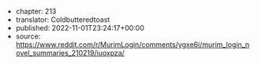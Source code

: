 - chapter: 213
- translator: Coldbutteredtoast
- published: 2022-11-01T23:24:17+00:00
- source: https://www.reddit.com/r/MurimLogin/comments/ygxe6i/murim_login_novel_summaries_210219/iuoxpza/
